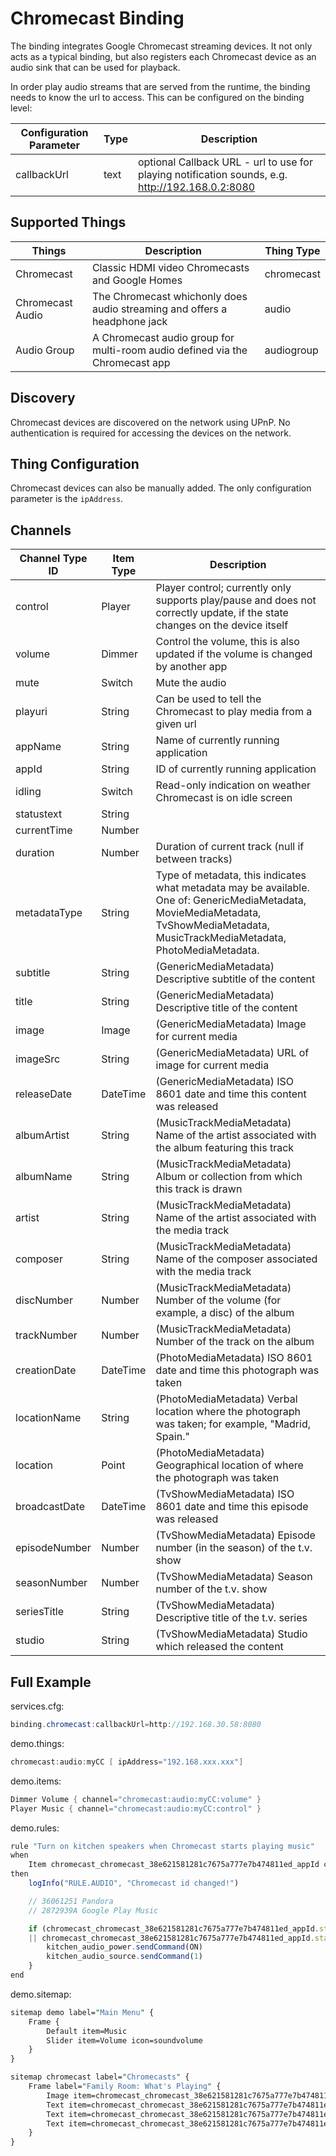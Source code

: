 # Chromecast Binding

The binding integrates Google Chromecast streaming devices.
It not only acts as a typical binding, but also registers each Chromecast device as an audio sink that can be used for playback.

In order play audio streams that are served from the runtime, the binding needs to know the url to access.
This can be configured on the binding level:

| Configuration Parameter | Type | Description                                                                                        |
|-------------------------|------|----------------------------------------------------------------------------------------------------|
| callbackUrl             | text | optional Callback URL - url to use for playing notification sounds, e.g. <http://192.168.0.2:8080> |

## Supported Things

| Things             | Description                                                                          | Thing Type |
|--------------------|--------------------------------------------------------------------------------------|------------|
| Chromecast         | Classic HDMI video Chromecasts and Google Homes                                      | chromecast |
| Chromecast Audio   | The Chromecast whichonly does audio streaming and offers a headphone jack            | audio      |
| Audio Group        | A Chromecast audio group for multi-room audio defined via the Chromecast app         | audiogroup |


## Discovery

Chromecast devices are discovered on the network using UPnP.
No authentication is required for accessing the devices on the network.

## Thing Configuration

Chromecast devices can also be manually added.
The only configuration parameter is the `ipAddress`.

## Channels

| Channel Type ID | Item Type | Description                                                                                                                                                                           |
|-----------------|-----------|---------------------------------------------------------------------------------------------------------------------------------------------------------------------------------------|
| control         | Player    | Player control; currently only supports play/pause and does not correctly update, if the state changes on the device itself                                                           |
| volume          | Dimmer    | Control the volume, this is also updated if the volume is changed by another app                                                                                                      |
| mute            | Switch    | Mute the audio                                                                                                                                                                        |
| playuri         | String    | Can be used to tell the Chromecast to play media from a given url                                                                                                                     |
| appName         | String    | Name of currently running application                                                                                                                                                 |
| appId           | String    | ID of currently running application                                                                                                                                                   |
| idling          | Switch    | Read-only indication on weather Chromecast is on idle screen                                                                                                                          |
| statustext      | String    |                                                                                                                                                                                       |
| currentTime     | Number    |                                                                                                                                                                                       |
| duration        | Number    | Duration of current track (null if between tracks)                                                                                                                                    |
| metadataType    | String    | Type of metadata, this indicates what metadata may be available.  One of: GenericMediaMetadata, MovieMediaMetadata, TvShowMediaMetadata, MusicTrackMediaMetadata, PhotoMediaMetadata. |
| subtitle        | String    | (GenericMediaMetadata) Descriptive subtitle of the content                                                                                                                            |
| title           | String    | (GenericMediaMetadata) Descriptive title of the content                                                                                                                               |
| image           | Image     | (GenericMediaMetadata) Image for current media                                                                                                                                        |
| imageSrc        | String    | (GenericMediaMetadata) URL of image for current media                                                                                                                                 |
| releaseDate     | DateTime  | (GenericMediaMetadata) ISO 8601 date and time this content was released                                                                                                               |
| albumArtist     | String    | (MusicTrackMediaMetadata) Name of the artist associated with the album featuring this track                                                                                           |
| albumName       | String    | (MusicTrackMediaMetadata) Album or collection from which this track is drawn                                                                                                          |
| artist          | String    | (MusicTrackMediaMetadata) Name of the artist associated with the media track                                                                                                          |
| composer        | String    | (MusicTrackMediaMetadata) Name of the composer associated with the media track                                                                                                        |
| discNumber      | Number    | (MusicTrackMediaMetadata) Number of the volume (for example, a disc) of the album                                                                                                     |
| trackNumber     | Number    | (MusicTrackMediaMetadata) Number of the track on the album                                                                                                                            |
| creationDate    | DateTime  | (PhotoMediaMetadata) ISO 8601 date and time this photograph was taken                                                                                                                 |
| locationName    | String    | (PhotoMediaMetadata) Verbal location where the photograph was taken; for example, "Madrid, Spain."                                                                                    |
| location        | Point     | (PhotoMediaMetadata) Geographical location of where the photograph was taken                                                                                                          |
| broadcastDate   | DateTime  | (TvShowMediaMetadata) ISO 8601 date and time this episode was released                                                                                                                |
| episodeNumber   | Number    | (TvShowMediaMetadata) Episode number (in the season) of the t.v. show                                                                                                                 |
| seasonNumber    | Number    | (TvShowMediaMetadata) Season number of the t.v. show                                                                                                                                  |
| seriesTitle     | String    | (TvShowMediaMetadata) Descriptive title of the t.v. series                                                                                                                            |
| studio          | String    | (TvShowMediaMetadata) Studio which released the content                                                                                                                               |

## Full Example

services.cfg:

```java
binding.chromecast:callbackUrl=http://192.168.30.58:8080
```

demo.things:

```java
chromecast:audio:myCC [ ipAddress="192.168.xxx.xxx"]
```

demo.items:

```java
Dimmer Volume { channel="chromecast:audio:myCC:volume" }
Player Music { channel="chromecast:audio:myCC:control" }
```

demo.rules:

```javascript
rule "Turn on kitchen speakers when Chromecast starts playing music"
when
    Item chromecast_chromecast_38e621581281c7675a777e7b474811ed_appId changed
then
    logInfo("RULE.AUDIO", "Chromecast id changed!")

    // 36061251 Pandora
    // 2872939A Google Play Music

    if (chromecast_chromecast_38e621581281c7675a777e7b474811ed_appId.state == "36061251"
    || chromecast_chromecast_38e621581281c7675a777e7b474811ed_appId.state == "2872939A") {
        kitchen_audio_power.sendCommand(ON)
        kitchen_audio_source.sendCommand(1)
    }
end
```

demo.sitemap:

```perl
sitemap demo label="Main Menu" {
    Frame {
        Default item=Music
        Slider item=Volume icon=soundvolume
    }
}
```

```perl
sitemap chromecast label="Chromecasts" {
    Frame label="Family Room: What's Playing" {
        Image item=chromecast_chromecast_38e621581281c7675a777e7b474811ed_image
        Text item=chromecast_chromecast_38e621581281c7675a777e7b474811ed_artist label="Artist [%s]"
        Text item=chromecast_chromecast_38e621581281c7675a777e7b474811ed_title label="Title [%s]"
        Text item=chromecast_chromecast_38e621581281c7675a777e7b474811ed_albumName label="Album [%s]"
    }
}
```

